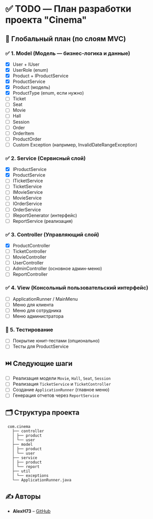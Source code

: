 # ✅ TODO — План разработки проекта "Cinema"

## 📌 Глобальный план (по слоям MVC)

### ✅ 1. Model (Модель — бизнес-логика и данные)
- [x] User + IUser
- [x] UserRole (enum)
- [x] Product + IProductService
- [x] ProductService
- [x] Product (модель)
- [x] ProductType (enum, если нужно)
- [ ] Ticket
- [ ] Seat
- [ ] Movie
- [ ] Hall
- [ ] Session
- [ ] Order
- [ ] OrderItem
- [ ] ProductOrder
- [ ] Custom Exception (например, InvalidDateRangeException)

### ✅ 2. Service (Сервисный слой)
- [x] IProductService
- [x] ProductService
- [ ] ITicketService
- [ ] TicketService
- [ ] IMovieService
- [ ] MovieService
- [ ] IOrderService
- [ ] OrderService
- [ ] IReportGenerator (интерфейс)
- [ ] ReportService (реализация)

### ✅ 3. Controller (Управляющий слой)
- [x] ProductController
- [ ] TicketController
- [ ] MovieController
- [ ] UserController
- [ ] AdminController (основное админ-меню)
- [ ] ReportController

### ✅ 4. View (Консольный пользовательский интерфейс)
- [ ] ApplicationRunner / MainMenu
- [ ] Меню для клиента
- [ ] Меню для сотрудника
- [ ] Меню администратора

### 🧪 5. Тестирование
- [ ] Покрытие юнит-тестами (опционально)
- [ ] Тесты для ProductService

## ⏭️ Следующие шаги
- [ ] Реализация модели `Movie`, `Hall`, `Seat`, `Session`
- [ ] Реализация `TicketService` и `TicketController`
- [ ] Создание `ApplicationRunner` (главное меню)
- [ ] Генерация отчетов через `ReportService`

## 🗂️ Структура проекта

```
 com.cinema
   ├── controller 
   │ ├── product 
   │ └── user 
   ├── model 
   │ ├── product 
   │ └── user 
   ├── service 
   │ ├── product 
   │ └── report 
   ├── util 
   │ └── exceptions 
   └── ApplicationRunner.java
```

## ✍️ Авторы
- **AlexH73** – [GitHub](https://github.com/AlexH73/cohortCinema)
